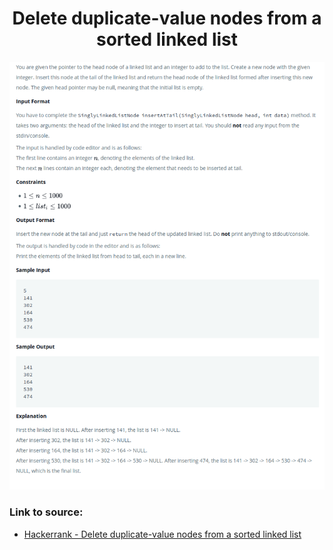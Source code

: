 <h1 align="center">Delete duplicate-value nodes from a sorted linked list</h1>

![alt text](https://github.com/matthew01lokiet/Algorithmic-exercises/blob/main/z_description_images/Linked%20List/insert_a_node_at_the_tail_of_a_linked_list.png?raw=true)

### Link to source: 
- <a href="https://www.hackerrank.com/challenges/delete-duplicate-value-nodes-from-a-sorted-linked-list/problem">Hackerrank - Delete duplicate-value nodes from a sorted linked list</a>
